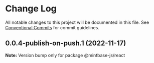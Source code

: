 # Change Log

All notable changes to this project will be documented in this file.
See [Conventional Commits](https://conventionalcommits.org) for commit guidelines.

## 0.0.4-publish-on-push.1 (2022-11-17)

**Note:** Version bump only for package @mintbase-js/react
